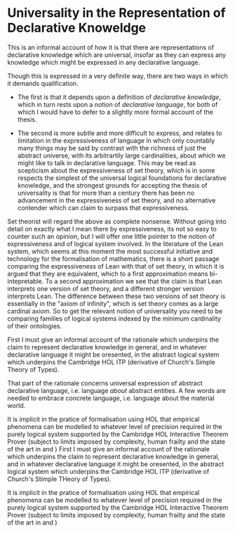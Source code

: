 # Universality in the Representation of Declarative Knoweldge

This is an informal account of how it is that there are
representations of declarative knowledge which are universal,
insofar as they can express any knowledge which might be expressed
in any declarative language.

Though this is expressed in a very definite way, there are two ways
in which it demands qualification.

* The first is that it depends upon a definition of
_declarative knowledge_, which in turn rests upon a notion of
_declarative language_, for both of which I would have to defer to
a slightly more formal account of the thesis.

* The second is more subtle and more difficult to express,
and relates to limitation in the expressiveness of language in which
only countably many things may be said by contrast with the richness
of just the abstract universe, with its arbitrartily large cardinalities,
about which we might like to talk in declarative language.
This may be read as scepticism about the expressiveness of set theory,
which is in some respects the simplest of the
universal logical foundations for declarative knowledge, and the strongest grounds for accepting the thesis of universality is that for more than a century there has been no advancement in the expressiveness
of set theory, and no alternative contender which can claim to surpass that expressiveness.

Set theorist will regard the above as complete nonsense.
Without going into detail on exactly what I mean there by expressiveness, its not so easy to counter such an opinion,
but I will offer one little pointer to the notion of expressiveness
and of logical system involved.
In the literature of the Lean system, which seems at this moment
the most successful initiative and technology for the formalisation of
mathematics, there is a short passage comparing
the expressiveness of Lean with that of set theory,
in which it is argued that they are equivalent,
which to a first approximation means bi-intepretable.
To a second approximation we see that the claim is that
Lean interprets one version of set theory,
and a different stronger version interprets Lean.
The difference between these two versions of set theory
is essentially in the "axiom of infinity", which is set
theory comes as a large cardinal axiom.
So to get the relevant notion of universality you need
to be comparing families of logical systems indexed by
the minimum cardinality of their ontologies.

First I must give an informal account of the rationale
which underpins the claim to represent declarative knowledge
in general, and in whatever declarative language it might be
oresented, in the abstract logical system which underpins
the Cambridge HOL ITP (derivative of Church's Simple Theory of Types).

That part of the rationale concerns universal expression of abstract
declarative language, i.e. language _about_ abstract entities.
A few words are needed to embrace concrete language,
i.e. language about the material world.

It is implicit in the pratice of formalisation using HOL that
empirical phenomena can be modelled to whatever level
of precision required in the purely logical system supported
by the Cambridge HOL Interactive Theorem Prover (subject to
limits imposed by complexity, human frailty and
the state of the art in and )
First I must give an informal account of the rationale
which underpins the claim to represent declarative knowledge
in general, and in whatever declarative language it might be
oresented, in the abstract logical system which underpins
the Cambridge HOL ITP (derivative of Church's Stimple THeory of Types).

It is implicit in the pratice of formalisation using HOL that
empirical phenomena can be modelled to whatever level
of precision required in the purely logical system supported
by the Cambridge HOL Interactive Theorem Prover (subject to
limits imposed by complexity, human frailty and
the state of the art in and )